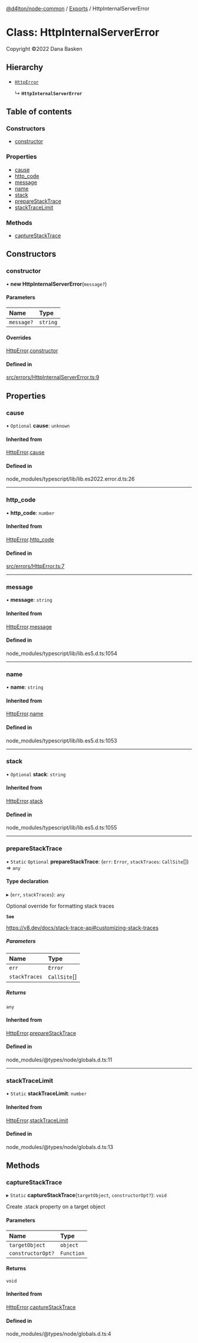 [@d4lton/node-common](../README.md) / [Exports](../modules.md) / HttpInternalServerError

# Class: HttpInternalServerError

Copyright ©2022 Dana Basken

## Hierarchy

- [`HttpError`](HttpError.md)

  ↳ **`HttpInternalServerError`**

## Table of contents

### Constructors

- [constructor](HttpInternalServerError.md#constructor)

### Properties

- [cause](HttpInternalServerError.md#cause)
- [http\_code](HttpInternalServerError.md#http_code)
- [message](HttpInternalServerError.md#message)
- [name](HttpInternalServerError.md#name)
- [stack](HttpInternalServerError.md#stack)
- [prepareStackTrace](HttpInternalServerError.md#preparestacktrace)
- [stackTraceLimit](HttpInternalServerError.md#stacktracelimit)

### Methods

- [captureStackTrace](HttpInternalServerError.md#capturestacktrace)

## Constructors

### constructor

• **new HttpInternalServerError**(`message?`)

#### Parameters

| Name | Type |
| :------ | :------ |
| `message?` | `string` |

#### Overrides

[HttpError](HttpError.md).[constructor](HttpError.md#constructor)

#### Defined in

[src/errors/HttpInternalServerError.ts:9](https://github.com/d4lton/node-common/blob/22c7b35/src/errors/HttpInternalServerError.ts#L9)

## Properties

### cause

• `Optional` **cause**: `unknown`

#### Inherited from

[HttpError](HttpError.md).[cause](HttpError.md#cause)

#### Defined in

node_modules/typescript/lib/lib.es2022.error.d.ts:26

___

### http\_code

• **http\_code**: `number`

#### Inherited from

[HttpError](HttpError.md).[http_code](HttpError.md#http_code)

#### Defined in

[src/errors/HttpError.ts:7](https://github.com/d4lton/node-common/blob/22c7b35/src/errors/HttpError.ts#L7)

___

### message

• **message**: `string`

#### Inherited from

[HttpError](HttpError.md).[message](HttpError.md#message)

#### Defined in

node_modules/typescript/lib/lib.es5.d.ts:1054

___

### name

• **name**: `string`

#### Inherited from

[HttpError](HttpError.md).[name](HttpError.md#name)

#### Defined in

node_modules/typescript/lib/lib.es5.d.ts:1053

___

### stack

• `Optional` **stack**: `string`

#### Inherited from

[HttpError](HttpError.md).[stack](HttpError.md#stack)

#### Defined in

node_modules/typescript/lib/lib.es5.d.ts:1055

___

### prepareStackTrace

▪ `Static` `Optional` **prepareStackTrace**: (`err`: `Error`, `stackTraces`: `CallSite`[]) => `any`

#### Type declaration

▸ (`err`, `stackTraces`): `any`

Optional override for formatting stack traces

**`See`**

https://v8.dev/docs/stack-trace-api#customizing-stack-traces

##### Parameters

| Name | Type |
| :------ | :------ |
| `err` | `Error` |
| `stackTraces` | `CallSite`[] |

##### Returns

`any`

#### Inherited from

[HttpError](HttpError.md).[prepareStackTrace](HttpError.md#preparestacktrace)

#### Defined in

node_modules/@types/node/globals.d.ts:11

___

### stackTraceLimit

▪ `Static` **stackTraceLimit**: `number`

#### Inherited from

[HttpError](HttpError.md).[stackTraceLimit](HttpError.md#stacktracelimit)

#### Defined in

node_modules/@types/node/globals.d.ts:13

## Methods

### captureStackTrace

▸ `Static` **captureStackTrace**(`targetObject`, `constructorOpt?`): `void`

Create .stack property on a target object

#### Parameters

| Name | Type |
| :------ | :------ |
| `targetObject` | `object` |
| `constructorOpt?` | `Function` |

#### Returns

`void`

#### Inherited from

[HttpError](HttpError.md).[captureStackTrace](HttpError.md#capturestacktrace)

#### Defined in

node_modules/@types/node/globals.d.ts:4
